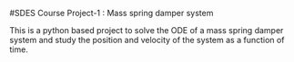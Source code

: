 #SDES Course Project-1 : Mass spring damper system

This is a python based project to solve the ODE of a mass spring damper system and study the position and velocity of the system as a function of time.





